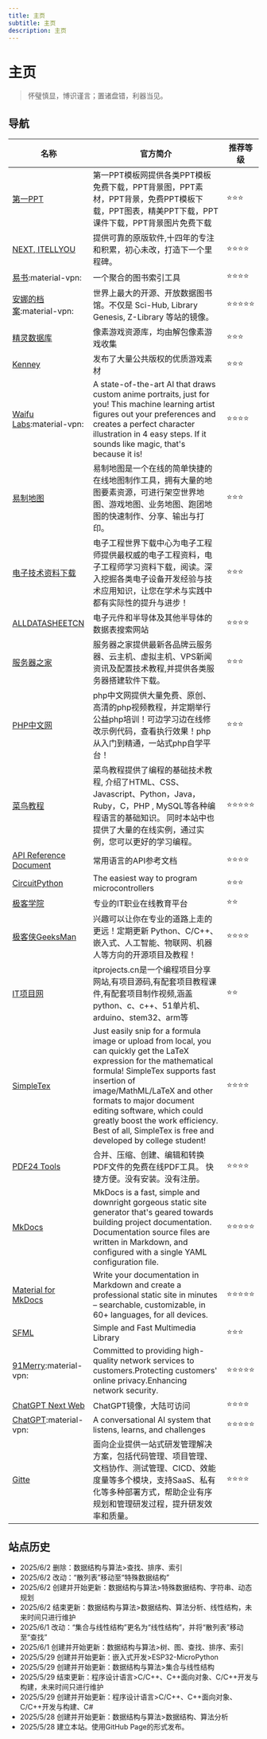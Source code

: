 ```yaml
---
title: 主页
subtitle: 主页
description: 主页
---
```


# 主页

> 怀璧慎显，博识谨言；置诸盘错，利器当见。

## 导航

|名称|官方简介|推荐等级|
|-|-|-|
|[第一PPT](https://www.1ppt.com/)|第一PPT模板网提供各类PPT模板免费下载，PPT背景图，PPT素材，PPT背景，免费PPT模板下载，PPT图表，精美PPT下载，PPT课件下载，PPT背景图片免费下载|:star::star::star:|
|[NEXT, ITELLYOU](https://next.itellyou.cn/)|提供可靠的原版软件,十四年的专注和积累，初心未改，打造下一个里程碑。|:star::star::star::star:|
|[易书](https://yibook.org/):material-vpn:|一个聚合的图书索引工具|:star::star::star::star:|
|[安娜的档案](https://zh.annas-archive.gs/):material-vpn:|世界上最大的开源、开放数据图书馆。不仅是 Sci-Hub, Library Genesis, Z-Library 等站的镜像。|:star::star::star::star::star:|
|[精灵数据库](https://spritedatabase.net)|像素游戏资源库，均由解包像素游戏收集|:star::star::star:|
|[Kenney](https://kenney.nl/assets/)|发布了大量公共版权的优质游戏素材|:star::star::star:|
|[Waifu Labs](https://waifulabs.com/):material-vpn:|A state-of-the-art AI that draws custom anime portraits, just for you! This machine learning artist figures out your preferences and creates a perfect character illustration in 4 easy steps. If it sounds like magic, that&#39;s because it is!|:star::star::star::star:|
|[易制地图](https://www.makeamap.cn/)|易制地图是一个在线的简单快捷的在线地图制作工具，拥有大量的地图要素资源，可进行架空世界地图、游戏地图、业务地图、跑团地图的快速制作、分享、输出与打印。|:star::star::star:|
|[电子技术资料下载](https://download.eeworld.com.cn/)|电子工程世界下载中心为电子工程师提供最权威的电子工程资料，电子工程师学习资料下载，阅读。深入挖掘各类电子设备开发经验与技术应用知识，让您在学术与实践中都有实际性的提升与进步！|:star::star::star:|
|[ALLDATASHEETCN](https://www.alldatasheetcn.com/)|电子元件和半导体及其他半导体的数据表搜索网站|:star::star::star::star:|
|[服务器之家](https://www.zzvips.com/)|服务器之家提供最新各品牌云服务器、云主机、虚拟主机、VPS新闻资讯及配置技术教程,并提供各类服务器搭建软件下载。|:star::star::star:|
|[PHP中文网](https://www.php.cn/)|php中文网提供大量免费、原创、高清的php视频教程，并定期举行公益php培训！可边学习边在线修改示例代码，查看执行效果！php从入门到精通，一站式php自学平台！|:star::star::star:|
|[菜鸟教程](https://www.runoob.com/)|菜鸟教程提供了编程的基础技术教程, 介绍了HTML、CSS、Javascript、Python，Java，Ruby，C，PHP , MySQL等各种编程语言的基础知识。 同时本站中也提供了大量的在线实例，通过实例，您可以更好的学习编程。|:star::star::star::star::star:|
|[API Reference Document](https://www.apiref.com/)|常用语言的API参考文档|:star::star::star::star:|
|[CircuitPython](https://circuitpython.org/)|The easiest way to program microcontrollers|:star::star::star:|
|[极客学院](https://www.jikexueyuan.com/)|专业的IT职业在线教育平台|:star::star:|
|[极客侠GeeksMan](https://docs.geeksman.com/)|兴趣可以让你在专业的道路上走的更远！定期更新 Python、C/C++、嵌入式、人工智能、物联网、机器人等方向的开源项目及教程！|:star::star::star::star:|
|[IT项目网](https://www.itprojects.cn/)|itprojects.cn是一个编程项目分享网站,有项目源码,有配套项目教程课件,有配套项目制作视频,涵盖python、c、c++、51单片机、arduino、stem32、arm等|:star::star:|
|[SimpleTex](https://simpletex.cn/)|Just easily snip for a formula image or upload from local, you can quickly get the LaTeX expression for the mathematical formula! SimpleTex supports fast insertion of image/MathML/LaTeX and other formats to major document editing software, which could greatly boost the work efficiency. Best of all, SimpleTex is free and developed by college student!|:star::star::star::star:|
|[PDF24 Tools](https://tools.pdf24.org/zh/)|合并、压缩、创建、编辑和转换PDF文件的免费在线PDF工具。 快捷方便。没有安装。没有注册。|:star::star::star::star:|
|[MkDocs](https://www.mkdocs.org/)|MkDocs is a fast, simple and downright gorgeous static site generator that's geared towards building project documentation. Documentation source files are written in Markdown, and configured with a single YAML configuration file.|:star::star::star::star::star:|
|[Material for MkDocs](https://squidfunk.github.io/mkdocs-material/)|Write your documentation in Markdown and create a professional static site in minutes – searchable, customizable, in 60+ languages, for all devices.|:star::star::star::star::star:|
|[SFML](https://www.sfml-dev.org/index.php)|Simple and Fast Multimedia Library|:star::star::star:|
|[91Merry](https://91merry.com/):material-vpn:|Committed to providing high-quality network services to customers.Protecting customers' online privacy.Enhancing network security.|:star::star::star::star::star:|
|[ChatGPT Next Web](https://chatgpt.91merry.top/)|ChatGPT镜像，大陆可访问|:star::star::star::star:|
|[ChatGPT](https://chatgpt.com/):material-vpn:|A conversational AI system that listens, learns, and challenges|:star::star::star::star::star:|
|[Gitte](https://gitee.com/)|面向企业提供一站式研发管理解决方案，包括代码管理、项目管理、文档协作、测试管理、CICD、效能度量等多个模块，支持SaaS、私有化等多种部署方式，帮助企业有序规划和管理研发过程，提升研发效率和质量。|:star::star::star::star:|

## 站点历史

+ 2025/6/2 删除：数据结构与算法>查找、排序、索引
+ 2025/6/2 改动：“散列表”移动至“特殊数据结构”
+ 2025/6/2 创建并开始更新：数据结构与算法>特殊数据结构、字符串、动态规划
+ 2025/6/2 结束更新：数据结构与算法>数据结构、算法分析、线性结构，未来时间只进行维护
+ 2025/6/1 改动：“集合与线性结构”更名为“线性结构”，并将“散列表”移动至“查找”
+ 2025/6/1 创建并开始更新：数据结构与算法>树、图、查找、排序、索引
+ 2025/5/29 创建并开始更新：嵌入式开发>ESP32-MicroPython
+ 2025/5/29 创建并开始更新：数据结构与算法>集合与线性结构
+ 2025/5/29 结束更新：程序设计语言>C/C++、C++面向对象、C/C++开发与构建，未来时间只进行维护
+ 2025/5/29 创建并开始更新：程序设计语言>C/C++、C++面向对象、C/C++开发与构建、C#
+ 2025/5/28 创建并开始更新：数据结构与算法>数据结构、算法分析
+ 2025/5/28 建立本站。使用GitHub Page的形式发布。